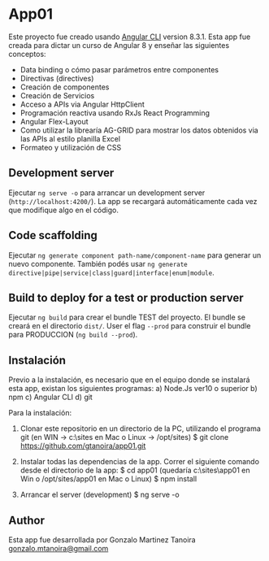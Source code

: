 # App01

Este proyecto fue creado usando [Angular CLI](https://github.com/angular/angular-cli) version 8.3.1.
Esta app fue creada para dictar un curso de Angular 8 y enseñar las siguientes conceptos:

- Data binding o cómo pasar parámetros entre componentes
- Directivas (directives)
- Creación de componentes
- Creación de Servicios
- Acceso a APIs via Angular HttpClient
- Programación reactiva usando RxJs React Programming
- Angular Flex-Layout
- Como utilizar la librearía AG-GRID para mostrar los datos obtenidos via las APIs al estilo planilla Excel
- Formateo y utilización de CSS

## Development server

Ejecutar `ng serve -o` para arrancar un development server (`http://localhost:4200/`). La app se recargará automáticamente cada vez que modifique algo en el código.

## Code scaffolding

Ejecutar `ng generate component path-name/component-name` para generar un nuevo componente. También podés usar `ng generate directive|pipe|service|class|guard|interface|enum|module`.

## Build to deploy for a test or production server

Ejecutar `ng build` para crear el bundle TEST del proyecto. El bundle se creará en el directorio `dist/`. User el flag  `--prod` para construir el bundle para PRODUCCION (`ng build --prod`).

## Instalación

Previo a la instalación, es necesario que en el equipo donde se instalará esta app, existan los siguientes programas:
a) Node.Js ver10 o superior
b) npm
c) Angular CLI
d) git

Para la instalación:
1) Clonar este repositorio en un directorio de la PC, utilizando el programa git  (en WIN -> c:\sites   en Mac o Linux -> /opt/sites)
   $  git clone https://github.com/gtanoira/app01.git

2) Instalar todas las dependencias de la app. Correr el siguiente comando desde el directorio de la app:
   $  cd app01    (quedaría  c:\sites\app01 en Win   o   /opt/sites/app01 en Mac o Linux)
   $  npm install

3) Arrancar el server (development)
   $  ng serve -o

## Author

Esta app fue desarrollada por Gonzalo Martinez Tanoira
gonzalo.mtanoira@gmail.com
